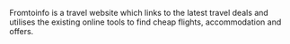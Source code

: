 Fromtoinfo is a travel website which links to the latest travel deals and utilises the existing online tools to find cheap flights, accommodation and offers.